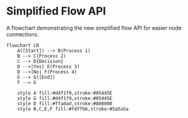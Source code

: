 # Simplified Flow API

A flowchart demonstrating the new simplified flow API for easier node connections.

```mermaid
flowchart LR
    A([Start]) --> B(Process 1)
    B --> C(Process 2)
    C --> D{Decision}
    D -->|Yes| E(Process 3)
    D -->|No| F(Process 4)
    E --> G([End])
    F --> G
    
    style A fill:#d4f1f9,stroke:#05445E
    style G fill:#d4f1f9,stroke:#05445E
    style D fill:#ffadad,stroke:#800000
    style B,C,E,F fill:#fdffb6,stroke:#5a5a5a
```
